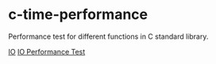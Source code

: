 # c-time-performance
Performance test for different functions in C standard library.

[IO](IO.md)
[IO Performance Test](IO-Performance-Test.md)
